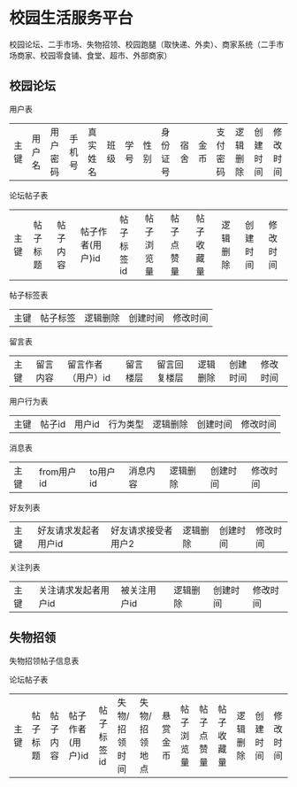 # 校园生活服务平台

校园论坛、二手市场、失物招领、校园跑腿（取快递、外卖）、商家系统（二手市场商家、校园零食铺、食堂、超市、外部商家）

## 校园论坛

用户表

|      |        |          |        |          |      |      |      |          |      |      |          |          |          |          |
| ---- | ------ | -------- | ------ | -------- | ---- | ---- | ---- | -------- | ---- | ---- | -------- | -------- | -------- | -------- |
| 主键 | 用户名 | 用户密码 | 手机号 | 真实姓名 | 班级 | 学号 | 性别 | 身份证号 | 宿舍 | 金币 | 支付密码 | 逻辑删除 | 创建时间 | 修改时间 |

论坛帖子表

|      |          |          |                  |            |            |            |            |          |          |          |
| ---- | -------- | -------- | ---------------- | ---------- | ---------- | ---------- | ---------- | -------- | -------- | -------- |
| 主键 | 帖子标题 | 帖子内容 | 帖子作者(用户)id | 帖子标签id | 帖子浏览量 | 帖子点赞量 | 帖子收藏量 | 逻辑删除 | 创建时间 | 修改时间 |

帖子标签表	

|      |          |          |          |          |
| ---- | -------- | -------- | -------- | -------- |
| 主键 | 帖子标签 | 逻辑删除 | 创建时间 | 修改时间 |

留言表

|      |          |                    |          |              |          |          |          |
| ---- | -------- | ------------------ | -------- | ------------ | -------- | -------- | -------- |
| 主键 | 留言内容 | 留言作者（用户）id | 留言楼层 | 留言回复楼层 | 逻辑删除 | 创建时间 | 修改时间 |

用户行为表

|      |        |        |          |          |          |          |
| ---- | ------ | ------ | -------- | -------- | -------- | -------- |
| 主键 | 帖子id | 用户id | 行为类型 | 逻辑删除 | 创建时间 | 修改时间 |

消息表

|      |            |          |          |          |          |          |
| ---- | ---------- | -------- | -------- | -------- | -------- | -------- |
| 主键 | from用户id | to用户id | 消息内容 | 逻辑删除 | 创建时间 | 修改时间 |

好友列表

|      |                      |                     |          |          |          |
| ---- | -------------------- | ------------------- | -------- | -------- | -------- |
| 主键 | 好友请求发起者用户id | 好友请求接受者用户2 | 逻辑删除 | 创建时间 | 修改时间 |

关注列表

|      |                      |              |          |          |          |
| ---- | -------------------- | ------------ | -------- | -------- | -------- |
| 主键 | 关注请求发起者用户id | 被关注用户id | 逻辑删除 | 创建时间 | 修改时间 |

## 失物招领

失物招领帖子信息表

论坛帖子表

|      |          |          |                  |            |               |               |          |            |            |            |          |          |          |
| ---- | -------- | -------- | ---------------- | ---------- | ------------- | ------------- | -------- | ---------- | ---------- | ---------- | -------- | -------- | -------- |
| 主键 | 帖子标题 | 帖子内容 | 帖子作者(用户)id | 帖子标签id | 失物/招领时间 | 失物/招领地点 | 悬赏金币 | 帖子浏览量 | 帖子点赞量 | 帖子收藏量 | 逻辑删除 | 创建时间 | 修改时间 |



